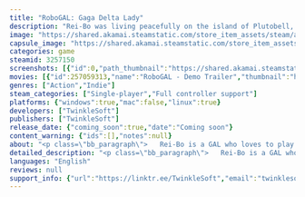 ```yaml
---
title: "RoboGAL: Gaga Delta Lady"
description: "Rei-Bo was living peacefully on the island of Plutobell, until a giant spaceship crashed into the place! This is a fun and humorous saga to solve this incident full of obstacles and traps! Choose the levels in the order you want, defeat the ship's members and get their weapons in RoboGAL!"
image: "https://shared.akamai.steamstatic.com/store_item_assets/steam/apps/3257150/header.jpg?t=1729965083"
capsule_image: "https://shared.akamai.steamstatic.com/store_item_assets/steam/apps/3257150/951ef164df6b35c7cd5d289f199aaf84a4426601/capsule_231x87.jpg?t=1729965083"
categories: game
steamid: 3257150
screenshots: [{"id":0,"path_thumbnail":"https://shared.akamai.steamstatic.com/store_item_assets/steam/apps/3257150/ss_63bd41ec8416a2332563d764a71a820b7efe92e2.600x338.jpg?t=1729965083","path_full":"https://shared.akamai.steamstatic.com/store_item_assets/steam/apps/3257150/ss_63bd41ec8416a2332563d764a71a820b7efe92e2.1920x1080.jpg?t=1729965083"},{"id":1,"path_thumbnail":"https://shared.akamai.steamstatic.com/store_item_assets/steam/apps/3257150/ss_253afa380916c03c132fc3c7a3fc80f0d85176ad.600x338.jpg?t=1729965083","path_full":"https://shared.akamai.steamstatic.com/store_item_assets/steam/apps/3257150/ss_253afa380916c03c132fc3c7a3fc80f0d85176ad.1920x1080.jpg?t=1729965083"},{"id":2,"path_thumbnail":"https://shared.akamai.steamstatic.com/store_item_assets/steam/apps/3257150/ss_471993c8dcec837e4fc62eb768bfd8c5a346037e.600x338.jpg?t=1729965083","path_full":"https://shared.akamai.steamstatic.com/store_item_assets/steam/apps/3257150/ss_471993c8dcec837e4fc62eb768bfd8c5a346037e.1920x1080.jpg?t=1729965083"},{"id":3,"path_thumbnail":"https://shared.akamai.steamstatic.com/store_item_assets/steam/apps/3257150/ss_08b45c3f90d48290a03bb2e61edd75ffff78437d.600x338.jpg?t=1729965083","path_full":"https://shared.akamai.steamstatic.com/store_item_assets/steam/apps/3257150/ss_08b45c3f90d48290a03bb2e61edd75ffff78437d.1920x1080.jpg?t=1729965083"},{"id":4,"path_thumbnail":"https://shared.akamai.steamstatic.com/store_item_assets/steam/apps/3257150/ss_83d6637783f1acc80811e0955be44b6bd61f9e14.600x338.jpg?t=1729965083","path_full":"https://shared.akamai.steamstatic.com/store_item_assets/steam/apps/3257150/ss_83d6637783f1acc80811e0955be44b6bd61f9e14.1920x1080.jpg?t=1729965083"}]
movies: [{"id":257059313,"name":"RoboGAL - Demo Trailer","thumbnail":"https://shared.akamai.steamstatic.com/store_item_assets/steam/apps/257059313/1da78301acfd33892341c4caa91eb48e1f3ff68a/movie_600x337.jpg?t=1729965076","webm":{"480":"http://video.akamai.steamstatic.com/store_trailers/257059313/movie480_vp9.webm?t=1729965076","max":"http://video.akamai.steamstatic.com/store_trailers/257059313/movie_max_vp9.webm?t=1729965076"},"mp4":{"480":"http://video.akamai.steamstatic.com/store_trailers/257059313/movie480.mp4?t=1729965076","max":"http://video.akamai.steamstatic.com/store_trailers/257059313/movie_max.mp4?t=1729965076"},"highlight":true}]
genres: ["Action","Indie"]
steam_categories: ["Single-player","Full controller support"]
platforms: {"windows":true,"mac":false,"linux":true}
developers: ["TwinkleSoft"]
publishers: ["TwinkleSoft"]
release_date: {"coming_soon":true,"date":"Coming soon"}
content_warning: {"ids":[],"notes":null}
about: "<p class=\"bb_paragraph\">   Rei-Bo is a GAL who loves to play around and lives happily with everyone on Plutobell, an island isolated from society... until one day, suddenly, a giant spaceship crashes into the place, bringing trouble for everyone who lives there!</p><h2 class=\"bb_tag\">GENERAL</h2><ul class=\"bb_ul\"><li><p class=\"bb_paragraph\">Solve this incident in what will be a fun and humorous saga, full of charismatic characters, colorful visuals and exciting music! This is a game inspired by the classic jump 'n shoot games of the 80s and 90s to get through the obstacles and defeat the enemies!</p></li></ul><p class=\"bb_paragraph\"><img class=\"bb_img\" src=\"https://shared.akamai.steamstatic.com/store_item_assets/steam/apps/3257150/extras/roborun.gif?t=1729965083\" /></p><h2 class=\"bb_tag\">HOW TO PLAY</h2><ul class=\"bb_ul\"><li><p class=\"bb_paragraph\">In RoboGAL you can choose one of the first 6 stages to start with, each with different visuals, enemies and obstacles. Defeat the boss at the end to acquire skills that can completely change the way you play and use them to discover the weakness of each one!</p></li></ul><p class=\"bb_paragraph\"><img class=\"bb_img\" src=\"https://shared.akamai.steamstatic.com/store_item_assets/steam/apps/3257150/extras/Char-WufRunin.gif?t=1729965083\" /><img class=\"bb_img\" src=\"https://shared.akamai.steamstatic.com/store_item_assets/steam/apps/3257150/extras/Kai-LoneFlying.gif?t=1729965083\" /></p><h2 class=\"bb_tag\">ACCESSIBILITY</h2><ul class=\"bb_ul\"><li><p class=\"bb_paragraph\">As the game can be difficult for new players, we offer a series of options that can adapt the difficulty so that everyone can play as comfortably as possible. Or if you want, make the game even harder!</p></li></ul>"
detailed_description: "<p class=\"bb_paragraph\">   Rei-Bo is a GAL who loves to play around and lives happily with everyone on Plutobell, an island isolated from society... until one day, suddenly, a giant spaceship crashes into the place, bringing trouble for everyone who lives there!</p><h2 class=\"bb_tag\">GENERAL</h2><ul class=\"bb_ul\"><li><p class=\"bb_paragraph\">Solve this incident in what will be a fun and humorous saga, full of charismatic characters, colorful visuals and exciting music! This is a game inspired by the classic jump 'n shoot games of the 80s and 90s to get through the obstacles and defeat the enemies!</p></li></ul><p class=\"bb_paragraph\"><img class=\"bb_img\" src=\"https://shared.akamai.steamstatic.com/store_item_assets/steam/apps/3257150/extras/roborun.gif?t=1729965083\" /></p><h2 class=\"bb_tag\">HOW TO PLAY</h2><ul class=\"bb_ul\"><li><p class=\"bb_paragraph\">In RoboGAL you can choose one of the first 6 stages to start with, each with different visuals, enemies and obstacles. Defeat the boss at the end to acquire skills that can completely change the way you play and use them to discover the weakness of each one!</p></li></ul><p class=\"bb_paragraph\"><img class=\"bb_img\" src=\"https://shared.akamai.steamstatic.com/store_item_assets/steam/apps/3257150/extras/Char-WufRunin.gif?t=1729965083\" /><img class=\"bb_img\" src=\"https://shared.akamai.steamstatic.com/store_item_assets/steam/apps/3257150/extras/Kai-LoneFlying.gif?t=1729965083\" /></p><h2 class=\"bb_tag\">ACCESSIBILITY</h2><ul class=\"bb_ul\"><li><p class=\"bb_paragraph\">As the game can be difficult for new players, we offer a series of options that can adapt the difficulty so that everyone can play as comfortably as possible. Or if you want, make the game even harder!</p></li></ul>"
languages: "English"
reviews: null
support_info: {"url":"https://linktr.ee/TwinkleSoft","email":"twinklesoft9@gmail.com"}
---
```


